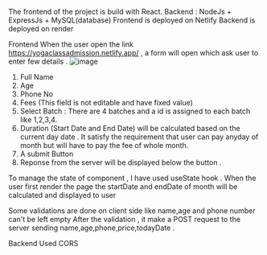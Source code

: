 The frontend of the project is build with React.
Backend : NodeJs + ExpressJs + MySQL(database)
Frontend is deployed on Netlify
Backend is deployed on render

Frontend
When the user open the link https://yogaclassadmission.netlify.app/ , a form will open which ask user to enter few details . 
![image](https://github.com/Vikrant92498/Yoga-Admission/assets/107363759/60d31558-7c22-4c3c-a232-a48ed1faf6ca)

1. Full Name
2. Age
3. Phone No
4. Fees (This field is not editable and have fixed value)
5. Select Batch : There are 4 batches and a id is assigned to each batch like 1,2,3,4.
6. Duration (Start Date and End Date) will be calculated based on the current day date . It satisfy the requirement that user can pay anyday of month but will have to pay the fee of whole month.
7. A submit Button
8. Reponse from the server will be displayed below the button .

To manage the state of component , I have used useState hook .
When the user first render the page
the startDate and endDate of month will be calculated and displayed to user

Some validations are done on client side like name,age and phone number can't be left empty
After the validation , it make a POST request to the server sending name,age,phone,price,todayDate . 


Backend 
Used CORS 

